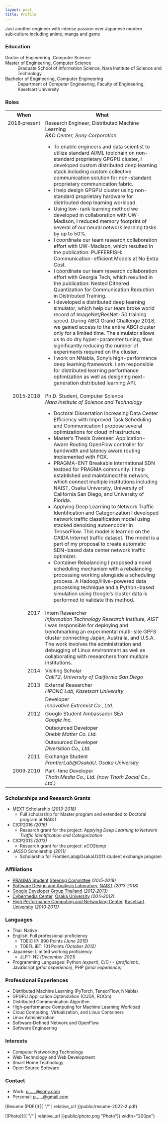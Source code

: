 ```yaml
---
layout: post
title: Profile
---
```


<div class="message">
  Just another engineer with intense passion over Japanese modern sub&#8209;culture including anime, manga and game
</div>

### Education

<dl>
  <dt>Doctor of Engineering, Computer Science</dt>
  <dt>Master of Engineering, Computer Science</dt>
  <dd>Graduate School of Information Science, Nara Institute of Science and Technology</dd>
  <dt>Bachelor of Engineering, Computer Engineering</dt>
  <dd>Department of Computer Engineering, Faculty of Engineering, Kasetsart University</dd>
</dl>

### Roles

<style type="text/css">
.tg .tg-baqh{text-align:center;vertical-align:top}
.tg .tg-lqy6{text-align:right;vertical-align:top}
.tg .tg-yw4l{vertical-align:top}
</style>
<table class="tg">
  <tr>
    <th class="tg-baqh">When</th>
    <th class="tg-baqh">What</th>
  </tr>
  <tr>
    <td class="tg-lqy6">2018&#8209;present</td>
    <td class="tg-yw4l">Research Engineer, Distributed Machine Learning<br><em>R&D Center, Sony Corporation</em>
      <div class="message"><ul>
        <li>To enable engineers and data scientist to utilize standard AI/ML toolchain on non-standard proprietary GPGPU cluster, I developed custom distributed deep learning stack including custom collective communication solution for non-standard proprietary communication fabric.</li>
        <li>I help design GPGPU cluster using non-standard proprietary hardware for distributed deep learning workload.</li>
        <li>Using low-rank learning method we developed in collaboration with UW-Madison, I reduced memory footprint of several of our neural network learning tasks by up to 50%.</li>
        <li>I coordinate our team research collaboration effort with UW-Madison, which resulted in the publication: PUFFERFISH: Communication-efficient Models at No Extra Cost.</li>
        <li>I coordinate our team research collaboration effort with Georgia Tech, which resulted in the publication: Nested Dithered Quantization for Communication Reduction in Distributed Training.</li>
        <li>I developed a distributed deep learning simulator, which help our team broke world record of ImageNet/ResNet-50 training speed. During ABCI Grand Challenge 2018, we gained access to the entire ABCI cluster only for a limited time. The simulator allows us to do dry hyper-parameter tuning, thus significantly reducing the number of experiments required on the cluster.</li>
        <li>I work on NNabla, Sony’s high-performance deep learning framework. I am responsible for distributed learning performance optimization as well as designing next-generation distributed learning API.</li>
        <!-- My research focuses on the effective utilization of HPC resources and distributed computing for machine learning and deep learning tasks, including optimization of collective communication as well as distributed learning algorithms. -->
      </ul></div>
    </td>
  </tr>
  <tr>
    <td class="tg-lqy6">2015&#8209;2018</td>
    <td class="tg-yw4l">Ph.D. Student, Computer Science<br><em>Nara Institute of Science and Technology</em>
      <div class="message"><ul>
        <li>Doctoral Dissertation Increasing Data Center Efficiency with Improved Task Scheduling and Communication I propose several optimizations for cloud infrastructure.</li>
        <li>Master’s Thesis Overseer: Application-Aware Routing OpenFlow controller for bandwidth and latency aware routing implemented with POX.</li>
        <li>PRAGMA-ENT Breakable international SDN testbed for PRAGMA community. I help established and maintained this network, which connect multiple institutions including NAIST, Osaka University, University of California San Diego, and University of Florida.</li>
        <li>Applying Deep Learning to Network Traffic Identification and Categorization I developed network traffic classification model using stacked denoising autoencoder in TensorFlow. This model is learned on the CAIDA Internet traffic dataset. The model is a part of my proposal to create automatic SDN-based data center network traffic optimizer.</li>
        <li>Container Rebalancing I proposed a novel scheduling mechanism with a rebalancing processing working alongside a scheduling process. A Hadoop/Hive-powered data processing technique and a Python-based simulation using Google’s cluster data is performed to validate this method.</li>
        <!-- Doctoral Dissertation: Increasing Data Center Efficiency with Improved Task Scheduling and Communication -->
      </ul></div>
    </td>
  </tr>
  <tr>
    <td class="tg-lqy6">2017</td>
    <td class="tg-yw4l">Intern Researcher<br><em>Information Technology Research Institute, AIST</em>
      <div class="message">
        I was responsible for deploying and benchmarking an experimental multi-site GPFS cluster connecting Japan, Australia, and U.S.A. The work involves the administration and debugging of Linux environment as well as collaborating with researchers from multiple institutions.
      </div>
    </td>
  </tr>
  <tr>
    <td class="tg-lqy6">2014</td>
    <td class="tg-yw4l">Visiting Scholar<br><em>CalIT2, University of California San Diego</em></td>
  </tr>
  <tr>
    <td class="tg-lqy6" rowspan="2">2013</td>
    <td class="tg-yw4l">External Researcher<br><em>HPCNC Lab, Kasetsart University</em></td>
  </tr>
  <tr>
    <td class="tg-yw4l">Developer<br><em>Innovative Extremist Co., Ltd.</em></td>
  </tr>
  <tr>
    <td class="tg-lqy6" rowspan="3">2012</td>
    <td class="tg-yw4l">Google Student Ambassador SEA<br><em>Google Inc.</em></td>
  </tr>
  <tr>
    <td class="tg-yw4l">Outsourced Developer<br><em>Onebit Matter Co. Ltd.</em></td>
  </tr>
  <tr>
    <td class="tg-yw4l">Outsourced Developer<br><em>Diversition Co., Ltd.</em></td>
  </tr>
  <tr>
    <td class="tg-lqy6">2011</td>
    <td class="tg-yw4l">Exchange Student<br><em>FrontierLab@OsakaU, Osaka University</em></td>
  </tr>
  <tr>
    <td class="tg-lqy6">2009&#8209;2010</td>
    <td class="tg-yw4l">Part-time Developer<br><em>Thoth Media Co., Ltd. (now Thoth Zocial Co., Ltd.)</em></td>
  </tr>
</table>

### Scholarships and Research Grants
* MEXT Scholarship *(2013-2018)*
  * Full scholarship for Master program and extended to Doctoral program at NAIST
* CICP2016 *(2016)*
  * Research grant for the project: *Applying Deep Learning to Network Traffic Identification and Categorization*
* CICP2013 *(2013)*
  * Research grant for the project: *eCOStamp*
* JASSO Scholarship *(2011)*
  * Scholarship for FrontierLab@OsakaU2011 student exchange program

### Affiliations
* [PRAGMA Student](http://www.pragma-grid.net/students.php) [Steering Committee](http://www.pragma-grid.net/students-contact.php) *(2015&#8209;2018)*
* [Software Design and Analysis Laboratory](https://sdlab-web.naist.jp/), [NAIST](http://www.naist.jp/) *(2013&#8209;2018)*
* [Google Developer Group Thailand](http://www.gdg.in.th/) *(2012&#8209;2013)*
* [Cybermedia Center](http://www.cmc.osaka-u.ac.jp/), [Osaka University](http://www.osaka-u.ac.jp/en) *(2011&#8209;2012)*
* [High Performance Computing and Networking Center](https://hpcnc.wordpress.com), [Kasetsart University](http://www.ku.ac.th/) *(2010&#8209;2013)*

### Languages
* Thai: Native
* English: Full professional proficiency
  * TOEIC IP: 990 Points *(June 2015)*
  * TOEFL iBT: 101 Points *(October 2012)*
* Japanese: Limited working proficiency
  * JLPT: N2 *(December 2021)*
* Programming Languages: Python *(expert)*, C/C++ *(proficient)*, JavaScript *(prior experience)*, PHP *(prior experience)*

### Professional Experiences 
* Distributed Machine Learning (PyTorch, TensorFlow, NNabla)
* GPGPU Application Optimization (CUDA, ROCm)
* Distributed Communication Algorithm
* High-performance Computing for Machine Learning Workload
* Cloud Computing, Virtualization, and Linux Containers
* Linux Administration
* Software-Defined Network and OpenFlow
* Software Engineering

### Interests
* Computer Networking Technology
* Web Technology and Web Development
* Smart Home Technology
* Open Source Software

### Contact

  * Work: [p......@sony.com](https://mailhide.io/e/qDwej)
  * Personal: [p......@gmail.com](https://mailhide.io/e/VGBor)

[Resume (PDF)]({{ "/" | relative_url }}public/resume-2022-2.pdf)

![Photo]({{ "/" | relative_url }}public/photo.png "Photo"){:width="200px"}
